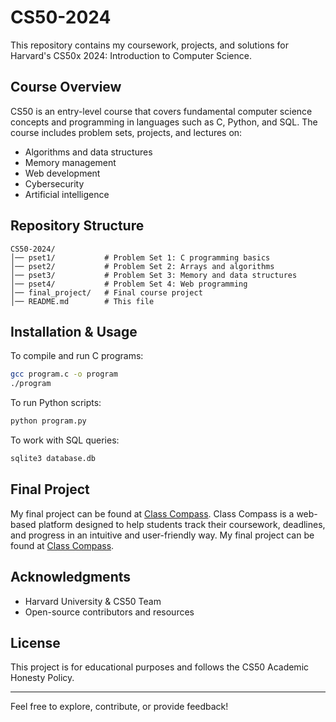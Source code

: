 # CS50-2024

This repository contains my coursework, projects, and solutions for Harvard's CS50x 2024: Introduction to Computer Science.

## Course Overview
CS50 is an entry-level course that covers fundamental computer science concepts and programming in languages such as C, Python, and SQL. The course includes problem sets, projects, and lectures on:
- Algorithms and data structures
- Memory management
- Web development
- Cybersecurity
- Artificial intelligence

## Repository Structure
```
CS50-2024/
│── pset1/           # Problem Set 1: C programming basics
│── pset2/           # Problem Set 2: Arrays and algorithms
│── pset3/           # Problem Set 3: Memory and data structures
│── pset4/           # Problem Set 4: Web programming
│── final_project/   # Final course project
│── README.md        # This file
```

## Installation & Usage
To compile and run C programs:
```bash
gcc program.c -o program
./program
```
To run Python scripts:
```bash
python program.py
```
To work with SQL queries:
```bash
sqlite3 database.db
```

## Final Project
My final project can be found at [Class Compass](https://github.com/PauloVieira-1/class-compass). Class Compass is a web-based platform designed to help students track their coursework, deadlines, and progress in an intuitive and user-friendly way.
My final project can be found at [Class Compass](https://github.com/PauloVieira-1/class-compass).

## Acknowledgments
- Harvard University & CS50 Team
- Open-source contributors and resources

## License
This project is for educational purposes and follows the CS50 Academic Honesty Policy.

---
Feel free to explore, contribute, or provide feedback!

